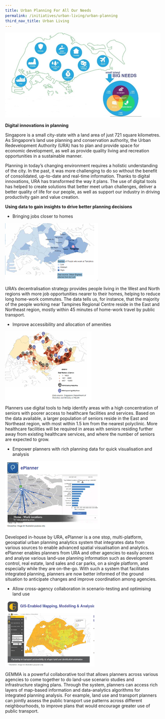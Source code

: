 ```yaml
---
title: Urban Planning For All Our Needs
permalink: /initiatives/urban-living/urban-planning
third_nav_title: Urban Living
---
```

![Small Island, Big Needs](/images/initiatives/URA-1.jpg)

**Digital innovations in planning**

Singapore is a small city-state with a land area of just 721 square kilometres. As Singapore’s land use planning and conservation authority, the Urban Redevelopment Authority (URA) has to plan and provide space for economic development, as well as provide quality living and recreation opportunities in a sustainable manner.

Planning in today’s changing environment requires a holistic understanding of the city. In the past, it was more challenging to do so without the benefit of consolidated, up-to-date and real-time information. Thanks to digital innovations, URA has transformed the way it plans. The use of digital tools has helped to create solutions that better meet urban challenges, deliver a better quality of life for our people, as well as support our industry in driving productivity gain and value creation.

**Using data to gain insights to drive better planning decisions**

-   Bringing jobs closer to homes

![Eastern side of Singapore](/images/initiatives/URA-2.png)


URA’s decentralisation strategy provides people living in the West and North regions with more job opportunities nearer to their homes, helping to reduce long home-work commutes. The data tells us, for instance, that the majority of the people working near Tampines Regional Centre reside in the East and Northeast region, mostly within 45 minutes of home-work travel by public transport.

-   Improve accessibility and allocation of amenities

![allocation of amenities](/images/initiatives/URA-3.png)


Planners use digital tools to help identify areas with a high concentration of seniors with poorer access to healthcare facilities and services. Based on the data available, a larger population of seniors reside in the East and Northeast region, with most within 1.5 km from the nearest polyclinic. More healthcare facilities will be required in areas with seniors residing further away from existing healthcare services, and where the number of seniors are expected to grow.

-   Empower planners with rich planning data for quick visualisation and analysis

![URA eplanner](/images/initiatives/URA-4.png)


Developed in-house by URA, ePlanner is a one stop, multi-platform, geospatial urban planning analytics system that integrates data from various sources to enable advanced spatial visualisation and analytics. ePlanner enables planners from URA and other agencies to easily access and analyse various land-use planning information such as development control, real estate, land sales and car parks, on a single platform, and especially while they are on-the-go. With such a system that facilitates integrated planning, planners are now better informed of the ground situation to anticipate changes and improve coordination among agencies.

-   Allow cross-agency collaboration in scenario-testing and optimising land use

![URA Gemma](/images/initiatives/URA-5.png)

GEMMA is a powerful collaborative tool that allows planners across various agencies to come together to do land-use scenario studies and infrastructure staging plans. Through the system, planners can access rich layers of map-based information and data-analytics algorithms for integrated planning analysis. For example, land use and transport planners can jointly assess the public transport use patterns across different neighbourhoods, to improve plans that would encourage greater use of public transport.